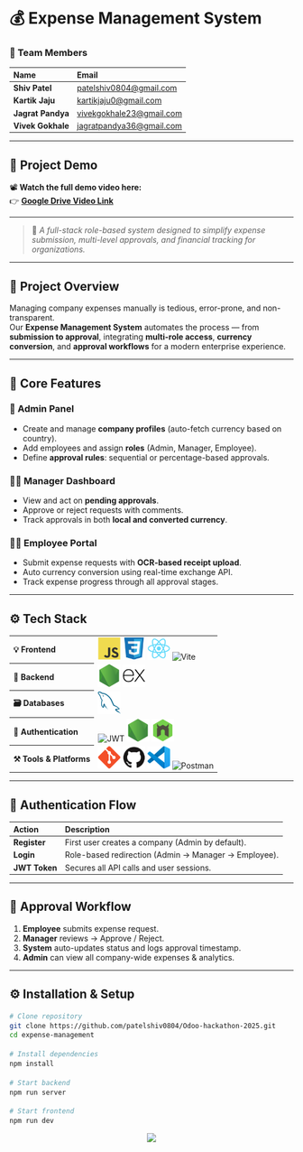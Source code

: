 # 💰 Expense Management System  

### 👥 Team Members

| Name  | Email |
|:------|:------|
| **Shiv Patel**  | patelshiv0804@gmail.com |
| **Kartik Jaju**  | kartikjaju0@gmail.com |
| **Jagrat Pandya**  | vivekgokhale23@gmail.com |
| **Vivek Gokhale**  | jagratpandya36@gmail.com |

---
## 🎥 Project Demo  

📽️ **Watch the full demo video here:**  
👉 [**Google Drive Video Link**](https://drive.google.com/your-demo-video-link-here)  

---

> 🔹 *A full-stack role-based system designed to simplify expense submission, multi-level approvals, and financial tracking for organizations.*

---

## 🚀 Project Overview  

Managing company expenses manually is tedious, error-prone, and non-transparent.  
Our **Expense Management System** automates the process — from **submission to approval**, integrating **multi-role access**, **currency conversion**, and **approval workflows** for a modern enterprise experience.  

---

## 🧩 Core Features  

### 👑 Admin Panel  
- Create and manage **company profiles** (auto-fetch currency based on country).  
- Add employees and assign **roles** (Admin, Manager, Employee).  
- Define **approval rules**: sequential or percentage-based approvals.  

### 👨‍💼 Manager Dashboard  
- View and act on **pending approvals**.  
- Approve or reject requests with comments.  
- Track approvals in both **local and converted currency**.  

### 👩‍💻 Employee Portal  
- Submit expense requests with **OCR-based receipt upload**.  
- Auto currency conversion using real-time exchange API.  
- Track expense progress through all approval stages.  

---

## ⚙️ Tech Stack  

<table>
  <tr>
    <th align="left">💡 Frontend</th>
    <td>
      <img src="https://raw.githubusercontent.com/devicons/devicon/master/icons/javascript/javascript-original.svg" width="40" title="JavaScript"/>
      <img src="https://raw.githubusercontent.com/devicons/devicon/master/icons/css3/css3-original.svg" width="40" title="CSS3"/>
      <img src="https://raw.githubusercontent.com/devicons/devicon/master/icons/react/react-original.svg" width="40" title="React"/>
      <img src="https://vitejs.dev/logo.svg" width="40" title="Vite"/>
    </td>
  </tr>

  <!-- Backend -->
  <tr>
    <th align="left">🧠 Backend</th>
    <td>
      <img src="https://raw.githubusercontent.com/devicons/devicon/master/icons/nodejs/nodejs-original.svg" width="40" title="Node.js"/>
      <img src="https://raw.githubusercontent.com/devicons/devicon/master/icons/express/express-original.svg" width="40" title="Express.js"/>
    </td>
  </tr>

  <!-- Databases -->
  <tr>
    <th align="left">🗃️ Databases</th>
    <td>
      <img src="https://raw.githubusercontent.com/devicons/devicon/master/icons/mysql/mysql-original.svg" width="40" title="MySQL"/>
    </td>
  </tr>

  <tr>
    <th align="left">🔐 Authentication</th>
    <td>
      <img src="https://cdn.worldvectorlogo.com/logos/jwt-3.svg" width="40" title="JWT"/>
      <img src="https://raw.githubusercontent.com/devicons/devicon/master/icons/nodejs/nodejs-original.svg" width="40" title="Node.js Auth"/>
      <img src="https://raw.githubusercontent.com/devicons/devicon/master/icons/nodemon/nodemon-original.svg" width="40" title="Nodemon"/>
    </td>
  </tr>
  
  <!-- Tools -->
  <tr>
    <th align="left">⚒ Tools & Platforms</th>
    <td>
      <img src="https://raw.githubusercontent.com/devicons/devicon/master/icons/git/git-original.svg" width="40" title="Git"/>
      <img src="https://raw.githubusercontent.com/devicons/devicon/master/icons/github/github-original.svg" width="40" title="GitHub"/>
      <img src="https://raw.githubusercontent.com/devicons/devicon/master/icons/vscode/vscode-original.svg" width="40" title="VS Code"/>
      <img src="https://www.vectorlogo.zone/logos/getpostman/getpostman-icon.svg" width="40" title="Postman"/>
    </td>
  </tr>

</table>


---

## 🔐 Authentication Flow  

| Action | Description |
|:--------|:-------------|
| **Register** | First user creates a company (Admin by default). |
| **Login** | Role-based redirection (Admin → Manager → Employee). |
| **JWT Token** | Secures all API calls and user sessions. |

---

## 🧭 Approval Workflow  

1. **Employee** submits expense request.  
2. **Manager** reviews → Approve / Reject.  
3. **System** auto-updates status and logs approval timestamp.  
4. **Admin** can view all company-wide expenses & analytics.  

---

## ⚙️ Installation & Setup 
```bash
# Clone repository
git clone https://github.com/patelshiv0804/Odoo-hackathon-2025.git
cd expense-management

# Install dependencies
npm install

# Start backend
npm run server

# Start frontend
npm run dev
```

<p align="center"> <img src="https://capsule-render.vercel.app/api?type=waving&color=0:FDAF39,100:FF5733&height=200&section=footer&text=Thanks+for+visiting!+💛&fontSize=30&fontColor=ffffff" /> </p>  



